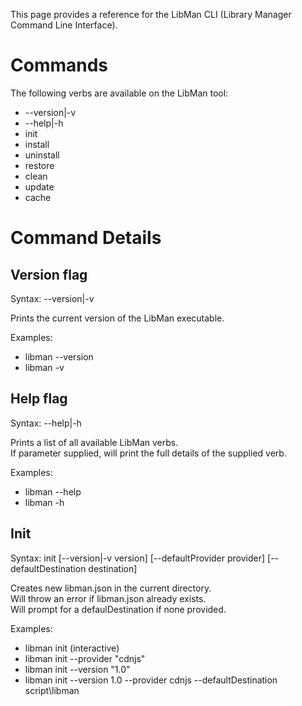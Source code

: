 This page provides a reference for the LibMan CLI (Library Manager Command Line Interface).

# Commands

The following verbs are available on the LibMan tool:
- --version|-v
- --help|-h
- init
- install
- uninstall
- restore
- clean
- update
- cache

# Command Details

## Version flag

Syntax: --version|-v

Prints the current version of the LibMan executable.

Examples:
- libman --version
- libman -v

## Help flag

Syntax: --help|-h

Prints a list of all available LibMan verbs.<br>
If parameter supplied, will print the full details of the supplied verb.

Examples:
- libman --help
- libman -h

## Init

Syntax: init [--version|-v version] [--defaultProvider provider] [--defaultDestination destination]

Creates new libman.json in the current directory.<br>
Will throw an error if libman.json already exists.<br>
Will prompt for a defaulDestination if none provided.

Examples:
- libman init  (interactive)
- libman init --provider "cdnjs"
- libman init --version "1.0"
- libman init --version 1.0 --provider cdnjs --defaultDestination script\libman